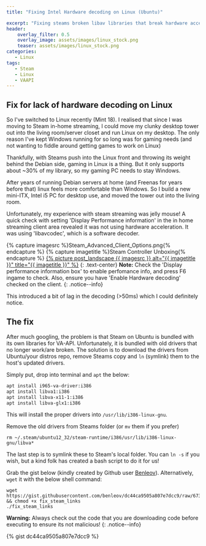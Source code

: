```yaml
---
title: "Fixing Intel Hardware decoding on Linux (Ubuntu)"

excerpt: "Fixing steams broken libav libraries that break hardware accelerarion on Steam inhome streaming"
header:
    overlay_filter: 0.5
    overlay_image: assets/images/linux_stock.png
    teaser: assets/images/linux_stock.png
categories:
   - Linux
tags:     
   - Steam
   - Linux
   - VAAPI
---    
```


## Fix for lack of hardware decoding on Linux

So I've switched to Linux recently (Mint 18).  I realised that since I was moving to Steam in-home streaming, I could move my clunky desktop tower out into the living room/server closet and run Linux on my desktop.  The only reason I've kept Windows running for so long was for gaming needs (and not wanting to fiddle around getting games to work on Linux)

Thankfully, with Steams push into the Linux front and throwing its weight behind the Debian side, gaming in Linux is a thing.  But it only supports about ~30% of my library, so my gaming PC needs to stay Windows.

After years of running Debian servers at home (and Freenas for years before that) linux feels more comfortable than Windows.  So I build a new mini-ITX, Intel i5 PC for desktop use, and moved the tower out into the living room.

Unfortunately, my experience with steam streaming was jelly mouse!  A quick check with setting 'Display Performance information' in the in home streaming client area revealed it was not using hardware acceleration.  It was using 'libavcodec', which is a software decoder.

{% capture imagesrc %}Steam_Advanced_Client_Options.png{% endcapture %}
{% capture imagetitle %}Steam Controller Unboxing{% endcapture %}
<a href="/assets/images/{{ imagesrc }}">{% picture post_landscape {{ imagesrc }} alt="{{ imagetitle }}" title="{{ imagetitle }}" %}</a>
{: .text-center}
**Note:** Check the 'Display performance information box' to enable perfomance info, and press F6 ingame to check.  Also, ensure you have 'Enable Hardware decoding' checked on the client.
{: .notice--info}

This introduced a bit of lag in the decoding (>50ms) which I could definitely notice.

## The fix

After much googling, the problem is that Steam on Ubuntu is bundled with its own libraries for VA-API.  Unfortunately, it is bundled with old drivers that no longer work/are broken.  The solution is to download the drivers from Ubuntu/your distros repo, remove Steams copy and `ln` (symlink) them to the host's updated drivers.

Simply put, drop into terminal and `apt` the below:

```bash
apt install i965-va-driver:i386
apt install libva1:i386
apt install libva-x11-1:i386
apt install libva-glx1:i386
```

This will install the proper drivers into `/usr/lib/i386-linux-gnu`.

Remove the old drivers from Steams folder (or `mv` them if you prefer)

```
rm ~/.steam/ubuntu12_32/steam-runtime/i386/usr/lib/i386-linux-gnu/libva*
```

The last step is to symlink these to Steam's local folder.  You can `ln -s` if you wish, but a kind folk has created a bash script to do it for us!

Grab the gist below (kindly created by Github user [Benleov](https://gist.github.com/benleov)).  Alternatively, `wget` it with the below shell command:

```
wget https://gist.githubusercontent.com/benleov/dc44ca9505a807e7dcc9/raw/673a82ff3d2356d27c9355088f58335bc89ab46b/fix_steam_links && chmod +x fix_steam_links
./fix_steam_links
```
**Warning:** Always check out the code that you are downloading code before executing to ensure its not malicious!
{: .notice--info}

{% gist dc44ca9505a807e7dcc9 %}



